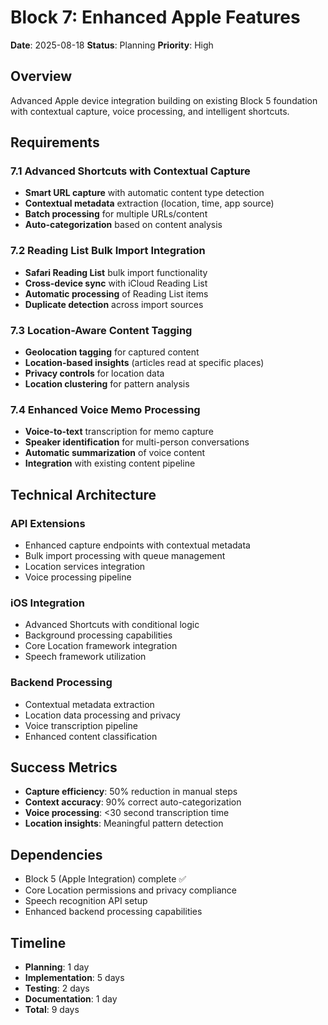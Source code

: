 # Block 7: Enhanced Apple Features

**Date**: 2025-08-18
**Status**: Planning
**Priority**: High

## Overview
Advanced Apple device integration building on existing Block 5 foundation with contextual capture, voice processing, and intelligent shortcuts.

## Requirements

### 7.1 Advanced Shortcuts with Contextual Capture
- **Smart URL capture** with automatic content type detection
- **Contextual metadata** extraction (location, time, app source)
- **Batch processing** for multiple URLs/content
- **Auto-categorization** based on content analysis

### 7.2 Reading List Bulk Import Integration
- **Safari Reading List** bulk import functionality
- **Cross-device sync** with iCloud Reading List
- **Automatic processing** of Reading List items
- **Duplicate detection** across import sources

### 7.3 Location-Aware Content Tagging
- **Geolocation tagging** for captured content
- **Location-based insights** (articles read at specific places)
- **Privacy controls** for location data
- **Location clustering** for pattern analysis

### 7.4 Enhanced Voice Memo Processing
- **Voice-to-text** transcription for memo capture
- **Speaker identification** for multi-person conversations
- **Automatic summarization** of voice content
- **Integration** with existing content pipeline

## Technical Architecture

### API Extensions
- Enhanced capture endpoints with contextual metadata
- Bulk import processing with queue management
- Location services integration
- Voice processing pipeline

### iOS Integration
- Advanced Shortcuts with conditional logic
- Background processing capabilities
- Core Location framework integration
- Speech framework utilization

### Backend Processing
- Contextual metadata extraction
- Location data processing and privacy
- Voice transcription pipeline
- Enhanced content classification

## Success Metrics
- **Capture efficiency**: 50% reduction in manual steps
- **Context accuracy**: 90% correct auto-categorization
- **Voice processing**: <30 second transcription time
- **Location insights**: Meaningful pattern detection

## Dependencies
- Block 5 (Apple Integration) complete ✅
- Core Location permissions and privacy compliance
- Speech recognition API setup
- Enhanced backend processing capabilities

## Timeline
- **Planning**: 1 day
- **Implementation**: 5 days
- **Testing**: 2 days
- **Documentation**: 1 day
- **Total**: 9 days